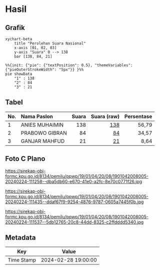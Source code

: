 # Hasil

## Grafik

```mermaid
xychart-beta
    title "Perolehan Suara Nasional"
    x-axis [01, 02, 03]
    y-axis "Suara" 0 --> 138
    bar [138, 84, 21]
```

```mermaid
%%{init: {"pie": {"textPosition": 0.5}, "themeVariables": {"pieOuterStrokeWidth": "5px"}} }%%
pie showData
    "1" : 138
    "2" : 84
    "3" : 21
```

## Tabel

| No. | Nama Paslon    | Suara | Suara (raw) | Persentase |
|:--- |:-------------- | -----:| -----------:| ----------:|
| 1   | ANIES MUHAIMIN | 138   | [138][p-1]  | 56,79      |
| 2   | PRABOWO GIBRAN | 84    | [84][p-2]   | 34,57      |
| 3   | GANJAR MAHFUD  | 21    | [21][p-3]   | 8,64       |


[p-1]: https://github.com/gigit-pemilu/pemilu-2024/blob/main/pilpres/hitung-suara/sub/19-kepulauan-bangka-belitung/sub/01-bangka/sub/04-mendo-barat/sub/2008-kemuja/sub/005-tps/sub/paslon-1.txt
[p-2]: https://github.com/gigit-pemilu/pemilu-2024/blob/main/pilpres/hitung-suara/sub/19-kepulauan-bangka-belitung/sub/01-bangka/sub/04-mendo-barat/sub/2008-kemuja/sub/005-tps/sub/paslon-2.txt
[p-3]: https://github.com/gigit-pemilu/pemilu-2024/blob/main/pilpres/hitung-suara/sub/19-kepulauan-bangka-belitung/sub/01-bangka/sub/04-mendo-barat/sub/2008-kemuja/sub/005-tps/sub/paslon-3.txt

## Foto C Plano

https://sirekap-obj-formc.kpu.go.id/8134/pemilu/ppwp/19/01/04/20/08/1901042008005-20240224-111258--dba5db60-e670-41e0-a2fc-8e70c0771f26.jpg

https://sirekap-obj-formc.kpu.go.id/8134/pemilu/ppwp/19/01/04/20/08/1901042008005-20240224-111435--ddaf67f9-9254-4876-9787-0605a7445f0b.jpg

https://sirekap-obj-formc.kpu.go.id/8134/pemilu/ppwp/19/01/04/20/08/1901042008005-20240224-111537--5db12765-20c8-44dd-8325-c2ffdddd5340.jpg


## Metadata

| Key        | Value               |
| ---------- | ------------------- |
| Time Stamp | 2024-02-28 19:00:00 |



